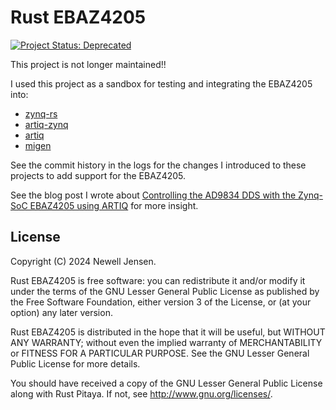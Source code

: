 Rust EBAZ4205
=============

[![Project Status: Deprecated](https://img.shields.io/badge/Project_Status-Deprecated-red)](https://github.com/yourusername/yourrepository)

This project is not longer maintained!!

I used this project as a sandbox for testing and integrating the EBAZ4205 into:

* [zynq-rs](https://git.m-labs.hk/M-Labs/zynq-rs)
* [artiq-zynq](https://git.m-labs.hk/M-Labs/artiq-zynq)
* [artiq](https://github.com/m-labs/artiq)
* [migen](https://github.com/m-labs/migen)

See the commit history in the logs for the changes I introduced to these projects to add support for the EBAZ4205.  

See the blog post I wrote about [Controlling the AD9834 DDS with the Zynq-SoC EBAZ4205 using ARTIQ](https://newell.github.io/projects/ebaz4205/) for more insight.


<!-- Pure build with Nix and execution on a remote JTAG server:

```shell
nix build .#rust-ebaz4205-jtag
./remote_run.sh
```

Impure incremental build and execution on a remote JTAG server:

```shell
nix develop
cd src
gateware/ebaz4205.py -g ../build/gateware  # build gateware
make                                          # build firmware
cd ..
./remote_run.sh -i
```

Notes:

- The impure build process is also compatible with non-Nix systems.
- If the board is connected to the local machine, use the ``local_run.sh`` script.
- Due to questionable Zynq design decisions, JTAG boot works only once per power cycle.
  A good workaround is to power the Red Pitaya through a uhubctl-compatible USB hub and
  boot with a command such as:
  ``ssh rpi-3.m-labs.hk "uhubctl -a off -p 4; sleep 2; uhubctl -a on -p 4; sleep 2" && ./remote_run.sh -i``

-->

License
-------

Copyright (C) 2024 Newell Jensen.

Rust EBAZ4205 is free software: you can redistribute it and/or modify
it under the terms of the GNU Lesser General Public License as published by
the Free Software Foundation, either version 3 of the License, or
(at your option) any later version.

Rust EBAZ4205 is distributed in the hope that it will be useful,
but WITHOUT ANY WARRANTY; without even the implied warranty of
MERCHANTABILITY or FITNESS FOR A PARTICULAR PURPOSE.  See the
GNU Lesser General Public License for more details.

You should have received a copy of the GNU Lesser General Public License
along with Rust Pitaya.  If not, see <http://www.gnu.org/licenses/>.
